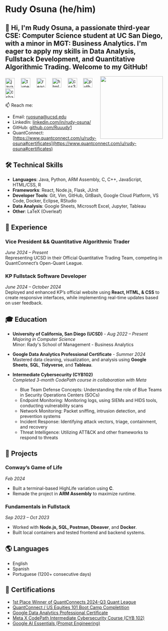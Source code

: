 # Rudy Osuna (he/him)


<h2 align="left">👋 Hi, I'm Rudy Osuna, a passionate third-year CSE: Computer Science student at UC San Diego, with a minor in MGT: Business Analytics. I'm eager to apply my skills in Data Analysis, Fullstack Development, and Quantitative Algorithmic Trading. Welcome to my GitHub!</h2>


<img align="right" height="200" src="https://md-tabassum-hossain-emon.netlify.app/project/machine_learning/featured.gif"  />

###

<div align="left">
  <img src="https://cdn.jsdelivr.net/gh/devicons/devicon/icons/javascript/javascript-original.svg" height="30" alt="javascript logo"  />
  <img width="12" />
  <img src="https://cdn.jsdelivr.net/gh/devicons/devicon/icons/typescript/typescript-original.svg" height="30" alt="typescript logo"  />
  <img width="12" />
  <img src="https://cdn.jsdelivr.net/gh/devicons/devicon/icons/react/react-original.svg" height="30" alt="react logo"  />
  <img width="12" />
  <img src="https://cdn.jsdelivr.net/gh/devicons/devicon/icons/html5/html5-original.svg" height="30" alt="html5 logo"  />
  <img width="12" />
  <img src="https://cdn.jsdelivr.net/gh/devicons/devicon/icons/css3/css3-original.svg" height="30" alt="css3 logo"  />
  <img width="12" />
  <img src="https://cdn.jsdelivr.net/gh/devicons/devicon/icons/python/python-original.svg" height="30" alt="python logo"  />
  <img width="12" />
  <img src="https://cdn.jsdelivr.net/gh/devicons/devicon/icons/csharp/csharp-original.svg" height="30" alt="csharp logo"  />
</div>



📫 Reach me: 
- Email: [ruosuna@ucsd.edu](mailto:ruosuna@ucsd.edu)
- LinkedIn: [linkedin.com/in/rudy-osuna/](https://linkedin.com/in/rudy-osuna/)
- GitHub: [github.com/Ruuudy1](https://github.com/Ruuudy1)
- QuantConnect: [https://www.quantconnect.com/u/rudy-osuna#certificates](https://www.quantconnect.com/u/rudy-osuna#certificates)

## 🛠️ Technical Skills

- **Languages**: Java, Python, ARM Assembly, C, C++, JavaScript, HTML/CSS, R
- **Frameworks**: React, Node.js, Flask, JUnit
- **Developer Tools**: Git, Vim, GitHub, GitBash, Google Cloud Platform, VS Code, Docker, Eclipse, RStudio
- **Data Analysis**: Google Sheets, Microsoft Excel, Jupyter, Tableau
- **Other**: LaTeX (Overleaf)

## 💼 Experience

### Vice President && Quantitative Algorithmic Trader
*June 2024 – Present*  
Representing UCSD in their Official Quantitative Trading Team, competing in QuantConnect’s Open-Quant League.

### KP Fullstack Software Developer
*June 2024 – October 2024*  
Deployed and enhanced KP’s official website using **React, HTML, & CSS** to create responsive interfaces, while implementing real-time updates based on user feedback.

## 🎓 Education

- **University of California, San Diego (UCSD)** - *Aug 2022 – Present*  
  *Majoring in Computer Science*  
  Minor: Rady's School of Management - Business Analytics

- **Google Data Analytics Professional Certificate** - *Summer 2024*  
  Mastered data cleaning, visualization, and analysis using **Google Sheets**, **SQL**, **Tidyverse**, and **Tableau**.

- **Intermediate Cybersecurity (CYB102)**  
  *Completed 3-month CodePath course in collaboration with Meta*  
  - Blue Team Defense Concepts: Understanding the role of Blue Teams in Security Operations Centers (SOCs)  
  - Endpoint Monitoring: Monitoring logs, using SIEMs and HIDS tools, conducting vulnerability scans  
  - Network Monitoring: Packet sniffing, intrusion detection, and prevention systems  
  - Incident Response: Identifying attack vectors, triage, containment, and recovery  
  - Threat Intelligence: Utilizing ATT&CK and other frameworks to respond to threats

## 🌟 Projects

### Conway’s Game of Life
*Feb 2024*  
- Built a terminal-based HighLife variation using **C**.  
- Remade the project in **ARM Assembly** to maximize runtime.

### Fundamentals in Fullstack
*Sep 2023 – Oct 2023*  
- Worked with **Node.js, SQL, Postman, Dbeaver**, and **Docker**.  
- Built local containers and tested frontend and backend systems.

## 🌎 Languages
- English
- Spanish
- Portuguese (1200+ consecutive days)

## 📜 Certifications
- [1st Place Winner of QuantConnects 2024-Q3 Quant League](https://www.linkedin.com/in/rudy-osuna/details/certifications/1735622028916/single-media-viewer/?profileId=ACoAAD9LcvMBz9ish5PyIlqnO-Uq7RhvH4qdOtQ)
- [QuantConnect / US Equities 101 Boot Camp Completition](https://www.quantconnect.com/u/rudy-osuna#certificates)
- [Google Data Analytics Professional Certificate](https://coursera.org/verify/professional-cert/M7W4J59Z3GRU)
- [Meta X CodePath Intermediate Cybersecurity Course (CYB 102)](https://www.linkedin.com/in/rudy-osuna/overlay/1733320892938/single-media-viewer/?profileId=ACoAAD9LcvMBz9ish5PyIlqnO-Uq7RhvH4qdOtQ)
- [Google AI Essentials (Prompt Engineering)](https://coursera.org/verify/YH46N5F8QHYO)

